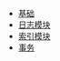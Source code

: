
* [基础](/java/database/mysql/1-base)
* [日志模块](/java/database/mysql/2-log.md)
* [索引模块](/java/database/mysql/3-index)
* [事务](/java/database/mysql/4-transaction)